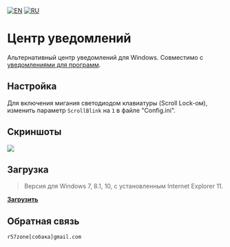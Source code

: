 [![EN](https://user-images.githubusercontent.com/9499881/33184537-7be87e86-d096-11e7-89bb-f3286f752bc6.png)](https://github.com/r57zone/Notification-center/) 
[![RU](https://user-images.githubusercontent.com/9499881/27683795-5b0fbac6-5cd8-11e7-929c-057833e01fb1.png)](https://github.com/r57zone/Notification-center/blob/master/README.RU.md) 
# Центр уведомлений
Альтернативный центр уведомлений для Windows. Совместимо с [уведомлениями для программ](https://github.com/r57zone/notifications).

## Настройка
Для включения мигания светодиодом клавиатуры (Scroll Lock-ом), изменить параметр `ScrollBlink` на `1` в файле "Config.ini".

## Скриншоты
![](https://user-images.githubusercontent.com/9499881/36250925-cb506156-1258-11e8-8c31-e52e8bbed1fa.png)

## Загрузка
>Версия для Windows 7, 8.1, 10, с установленным Internet Explorer 11.

**[Загрузить](https://github.com/r57zone/Notification-center/releases)**

## Обратная связь
`r57zone[собака]gmail.com`
